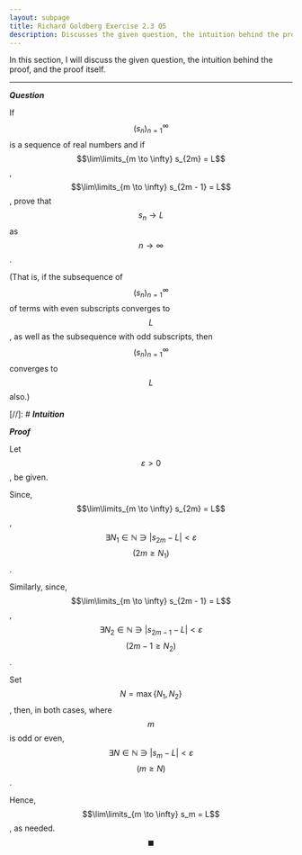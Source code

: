 ```yaml
---
layout: subpage
title: Richard Goldberg Exercise 2.3 Q5
description: Discusses the given question, the intuition behind the proof, and the proof itself
---
```


In this section, I will discuss the given question, the intuition behind the proof, and the
proof itself.

---

_**Question**_

If $$(s_n)_{n=1}^\infty$$ is a sequence of real numbers and if $$\lim\limits_{m \to \infty} s_{2m} = L$$,
$$\lim\limits_{m \to \infty} s_{2m - 1} = L$$, prove that $$s_n \to L$$ as $$n \to \infty$$.

(That is, if the subsequence of $$(s_n)_{n=1}^\infty$$ of terms with even subscripts converges to
$$L$$, as well as the subsequence with odd subscripts, then $$(s_n)_{n=1}^\infty$$ converges to
$$L$$ also.)

[//]: # _**Intuition**_

_**Proof**_

Let $$\varepsilon > 0$$, be given.

Since, $$\lim\limits_{m \to \infty} s_{2m} = L$$,
$$\exists N_1 \in \mathbb{N} \ni \lvert s_{2m} - L \rvert < \varepsilon$$ $$(2m \geqslant N_1)$$.

Similarly, since, $$\lim\limits_{m \to \infty} s_{2m - 1} = L$$,
$$\exists N_2 \in \mathbb{N} \ni \lvert s_{2m - 1} - L \rvert < \varepsilon$$ $$(2m - 1 \geqslant N_2)$$.

Set $$N = \max\{N_1, N_2\}$$, then, in both cases, where $$m$$ is odd or even,
$$\exists N \in \mathbb{N} \ni \lvert s_m - L \rvert < \varepsilon$$ $$(m \geqslant N)$$.

Hence, $$\lim\limits_{m \to \infty} s_m = L$$, as needed. $$\blacksquare$$
